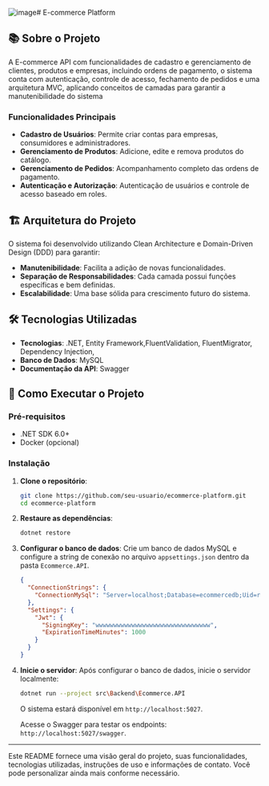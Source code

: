 ![image](https://github.com/user-attachments/assets/83adbf6f-93d6-4b5a-ac58-768c06c1022f)# E-commerce Platform

## 📚 Sobre o Projeto

A E-commerce API com funcionalidades de cadastro e gerenciamento de clientes, produtos e empresas, incluindo ordens de pagamento, o sistema conta com autenticação, controle de acesso, fechamento de pedidos e uma arquitetura MVC, aplicando conceitos de camadas para garantir a manutenibilidade do sistema

### Funcionalidades Principais

- **Cadastro de Usuários**: Permite criar contas para empresas, consumidores e administradores.
- **Gerenciamento de Produtos**: Adicione, edite e remova produtos do catálogo.
- **Gerenciamento de Pedidos**: Acompanhamento completo das ordens de pagamento.
- **Autenticação e Autorização**: Autenticação de usuários e controle de acesso baseado em roles.

## 🏗️ Arquitetura do Projeto

O sistema foi desenvolvido utilizando Clean Architecture e Domain-Driven Design (DDD) para garantir:

- **Manutenibilidade**: Facilita a adição de novas funcionalidades.
- **Separação de Responsabilidades**: Cada camada possui funções específicas e bem definidas.
- **Escalabilidade**: Uma base sólida para crescimento futuro do sistema.

## 🛠️ Tecnologias Utilizadas

- **Tecnologias**: .NET, Entity Framework,FluentValidation, FluentMigrator, Dependency Injection, 
- **Banco de Dados**: MySQL
- **Documentação da API**: Swagger


## 🚀 Como Executar o Projeto

### Pré-requisitos

- .NET SDK 6.0+
- Docker (opcional)

### Instalação

1. **Clone o repositório**:
   ```sh
   git clone https://github.com/seu-usuario/ecommerce-platform.git
   cd ecommerce-platform
   ```

2. **Restaure as dependências**:
   ```sh
   dotnet restore
   ```

3. **Configurar o banco de dados**:
   Crie um banco de dados MySQL e configure a string de conexão no arquivo `appsettings.json` dentro da pasta `Ecommerce.API`.

   ```json
   {
     "ConnectionStrings": {
       "ConnectionMySql": "Server=localhost;Database=ecommercedb;Uid=root;Pwd=root;"
     },
     "Settings": {
       "Jwt": {
         "SigningKey": "wwwwwwwwwwwwwwwwwwwwwwwwwwwwwwww",
         "ExpirationTimeMinutes": 1000
       }
     }
   }
   ```

4. **Inicie o servidor**:
   Após configurar o banco de dados, inicie o servidor localmente:
   ```sh
   dotnet run --project src\Backend\Ecommerce.API
   ```

   O sistema estará disponível em `http://localhost:5027`.

   Acesse o Swagger para testar os endpoints: `http://localhost:5027/swagger`.




---

Este README fornece uma visão geral do projeto, suas funcionalidades, tecnologias utilizadas, instruções de uso e informações de contato. Você pode personalizar ainda mais conforme necessário.
